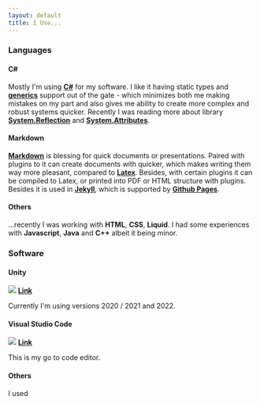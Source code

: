 ```yaml
---
layout: default
title: I Use...
---
```


### Languages
#### C#
Mostly I'm using [**C#**](https://docs.microsoft.com/en-us/dotnet/csharp/tour-of-csharp/) for my software. I like it having static types and [**generics**](https://docs.microsoft.com/en-us/dotnet/csharp/programming-guide/generics/generic-methods) support out of the gate - which minimizes both me making mistakes on my part and also gives me ability to create more complex and robust systems quicker. Recently I was reading more about library [**System.Reflection**](https://docs.microsoft.com/en-us/dotnet/framework/reflection-and-codedom/reflection) and [**System.Attributes**](https://docs.microsoft.com/en-us/dotnet/api/system.attribute?view=net-6.0).

#### Markdown
[**Markdown**](https://www.markdownguide.org/) is blessing for quick documents or presentations. Paired with plugins to it can create documents with quicker, which makes writing them way more pleasant, compared to [**Latex**](https://www.latex-project.org/). Besides, with certain plugins it can be compiled to Latex, or printed into PDF or HTML structure with plugins. Besides it is used in [**Jekyll**](https://jekyllrb.com/), which is supported by [**Github Pages**](https://pages.github.com/).

#### Others
...recently I was working with **HTML**, **CSS**, **Liquid**. I had some experiences with **Javascript**, **Java** and **C++** albeit it being minor.

### Software
#### Unity
![](/assets/images/posts/i-use/tools-unity.PNG)
[**Link**](https://unity3d.com/get-unity/download)

Currently I'm using versions 2020 / 2021 and 2022. 

#### Visual Studio Code
![](/assets/images/posts/i-use/tools-vsc.PNG)
[**Link**](https://code.visualstudio.com/)

This is my go to code editor. 


#### Others
I used 

